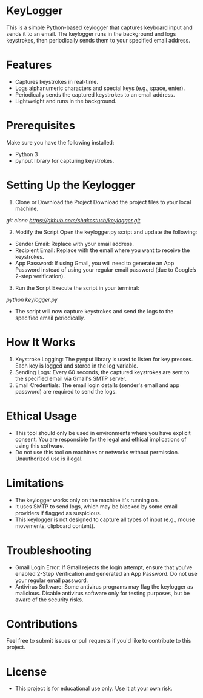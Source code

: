 # KeyLogger
This is a simple Python-based keylogger that captures keyboard input and sends it to an email. The keylogger runs in the background and logs keystrokes, then periodically sends them to your specified email address.
# Features
- Captures keystrokes in real-time.
- Logs alphanumeric characters and special keys (e.g., space, enter).
- Periodically sends the captured keystrokes to an email address.
- Lightweight and runs in the background.
# Prerequisites
Make sure you have the following installed:
- Python 3
- pynput library for capturing keystrokes.

# Setting Up the Keylogger
1. Clone or Download the Project
Download the project files to your local machine.

_git clone https://github.com/shakestush/keylogger.git_

2. Modify the Script
Open the keylogger.py script and update the following:

- Sender Email: Replace with your email address.
- Recipient Email: Replace with the email where you want to receive the keystrokes.
- App Password: If using Gmail, you will need to generate an App Password instead of using your regular email password (due to Google’s 2-step verification).
3. Run the Script
Execute the script in your terminal:

_python keylogger.py_
- The script will now capture keystrokes and send the logs to the specified email periodically.

# How It Works
1. Keystroke Logging: The pynput library is used to listen for key presses. Each key is logged and stored in the log variable.
2. Sending Logs: Every 60 seconds, the captured keystrokes are sent to the specified email via Gmail's SMTP server.
3. Email Credentials: The email login details (sender's email and app password) are required to send the logs.

# Ethical Usage
- This tool should only be used in environments where you have explicit consent. You are responsible for the legal and ethical implications of using this software.
- Do not use this tool on machines or networks without permission. Unauthorized use is illegal.

# Limitations
- The keylogger works only on the machine it's running on.
- It uses SMTP to send logs, which may be blocked by some email providers if flagged as suspicious.
- This keylogger is not designed to capture all types of input (e.g., mouse movements, clipboard content).

# Troubleshooting
- Gmail Login Error: If Gmail rejects the login attempt, ensure that you've enabled 2-Step Verification and generated an App Password. Do not use your regular email password.
- Antivirus Software: Some antivirus programs may flag the keylogger as malicious. Disable antivirus software only for testing purposes, but be aware of the security risks.

# Contributions
Feel free to submit issues or pull requests if you'd like to contribute to this project.

# License
- This project is for educational use only. Use it at your own risk.
